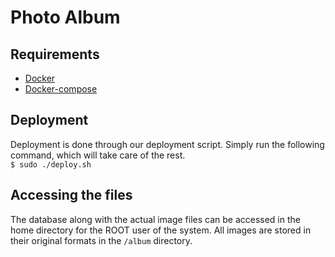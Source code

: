 # Photo Album

## Requirements
* [Docker](https://docs.docker.com/desktop/install/linux-install/)
* [Docker-compose](https://docs.docker.com/compose/install/)

## Deployment
Deployment is done through our deployment script. Simply run the following command, which will take care of the rest.  
`$ sudo ./deploy.sh`  

## Accessing the files
The database along with the actual image files can be accessed in the home directory for the ROOT user of the system. 
All images are stored in their original formats in the `/album` directory. 
